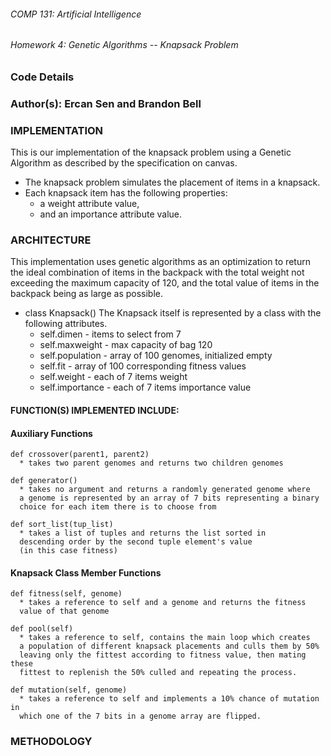 ###### COMP 131: Artificial Intelligence
###### Homework 4: Genetic Algorithms -- Knapsack Problem

### Code Details

### Author(s): Ercan Sen and Brandon Bell

### IMPLEMENTATION
  This is our implementation of the knapsack problem using a Genetic Algorithm
  as described by the specification on canvas.

  * The knapsack problem simulates the placement of items in a knapsack.
  * Each knapsack item has the following properties:
    * a weight attribute value,
    * and an importance attribute value.

### ARCHITECTURE
  This implementation uses genetic algorithms as an optimization to return the
  ideal combination of items in the backpack with
  the total weight not exceeding the maximum capacity of 120, and the total
  value of items in the backpack being as large as possible.

  * class Knapsack()
  The Knapsack itself is represented by a class with the following attributes.
    * self.dimen - items to select from 7
    * self.maxweight - max capacity of bag 120
    * self.population - array of 100 genomes, initialized empty
    * self.fit - array of 100 corresponding fitness values
    * self.weight - each of 7 items weight
    * self.importance - each of 7 items importance value

#### FUNCTION(S) IMPLEMENTED INCLUDE:

  #### Auxiliary Functions

    def crossover(parent1, parent2)
      * takes two parent genomes and returns two children genomes

    def generator()
      * takes no argument and returns a randomly generated genome where
      a genome is represented by an array of 7 bits representing a binary
      choice for each item there is to choose from

    def sort_list(tup_list)
      * takes a list of tuples and returns the list sorted in
      descending order by the second tuple element's value
      (in this case fitness)

  #### Knapsack Class Member Functions

    def fitness(self, genome)
      * takes a reference to self and a genome and returns the fitness
      value of that genome

    def pool(self)
      * takes a reference to self, contains the main loop which creates
      a population of different knapsack placements and culls them by 50%
      leaving only the fittest according to fitness value, then mating these
      fittest to replenish the 50% culled and repeating the process.

    def mutation(self, genome)
      * takes a reference to self and implements a 10% chance of mutation in
      which one of the 7 bits in a genome array are flipped.

### METHODOLOGY
